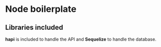 # Node boilerplate

## Libraries included
**hapi** is included to handle the API and **Sequelize** to handle the database.
